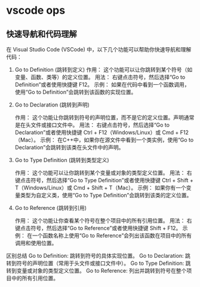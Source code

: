 # vscode ops

## 快速导航和代码理解  

在 Visual Studio Code (VSCode) 中，以下几个功能可以帮助你快速导航和理解代码：

1. Go to Definition (跳转到定义)
    作用： 这个功能可以让你跳转到某个符号（如变量、函数、类等）的定义位置。
    用法： 右键点击符号，然后选择“Go to Definition”或者使用快捷键 F12。
    示例： 如果在代码中看到一个函数调用，使用“Go to Definition”会跳转到该函数的实现位置。
1. Go to Declaration (跳转到声明)

    作用： 这个功能让你跳转到符号的声明位置，而不是它的定义位置。声明通常是在头文件或接口文件中。
    用法： 右键点击符号，然后选择“Go to Declaration”或者使用快捷键 Ctrl + F12（Windows/Linux）或 Cmd + F12（Mac）。
    示例： 在C++中，如果你在源文件中看到一个类实例，使用“Go to Declaration”会跳转到该类在头文件中的声明。
1. Go to Type Definition (跳转到类型定义)

    作用： 这个功能可以让你跳转到某个变量或对象的类型定义位置。
    用法： 右键点击符号，然后选择“Go to Type Definition”或者使用快捷键 Ctrl + Shift + T（Windows/Linux）或 Cmd + Shift + T（Mac）。
    示例： 如果你有一个变量类型为自定义类，使用“Go to Type Definition”会跳转到该类的定义位置。
1. Go to Reference (跳转到引用)

    作用： 这个功能让你查看某个符号在整个项目中的所有引用位置。
    用法： 右键点击符号，然后选择“Go to Reference”或者使用快捷键 Shift + F12。
    示例： 在一个函数名称上使用“Go to Reference”会列出该函数在项目中的所有调用和使用位置。

区别总结
Go to Definition: 跳转到符号的具体实现位置。
Go to Declaration: 跳转到符号的声明位置（常用于头文件或接口文件中）。
Go to Type Definition: 跳转到变量或对象的类型定义位置。
Go to Reference: 列出并跳转到符号在整个项目中的所有引用位置。
